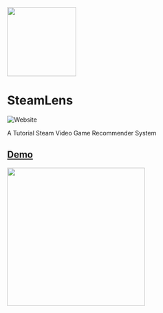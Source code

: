 <img width="160" src="https://img.sine-x.com/steam-lens.png">

# SteamLens

![Website](https://img.shields.io/website-up-down-green-red/https/steamlens.sine-x.com.svg)

A Tutorial Steam Video Game Recommender System

## [Demo](https://steamlens.sine-x.com/)

<img width="320" src="https://img.sine-x.com/steamlens-mobile.jpg">
